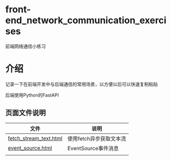 # front-end_network_communication_exercises
前端网络通信小练习
# 介绍
记录一下在前端开发中与后端通信的常用场景，以方便以后可以快速复制粘贴

后端使用Python的FastAPI

## 页面文件说明
| 文件                                                         | 说明                    |
| ------------------------------------------------------------ | ----------------------- |
| [fetch_stream_text.html](https://github.com/yinque/front-end_network_communication_exercises/blob/main/static/fetch_stream_text.html) | 使用fetch异步获取文本流 |
| [event_source.html](https://github.com/yinque/front-end_network_communication_exercises/blob/main/static/event_source.html) | EventSource事件消息 |
|                                                              |                         |
